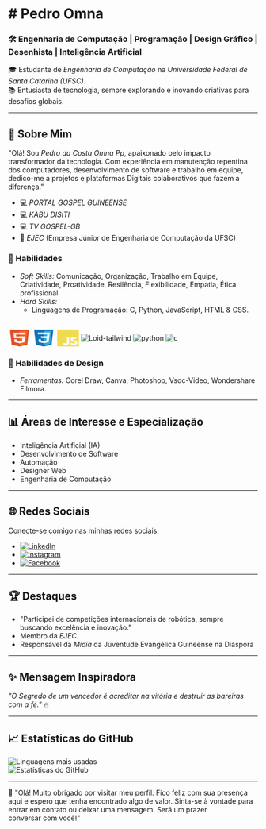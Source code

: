 # # Pedro Omna





### 🛠 Engenharia de Computação | Programação | Design Gráfico | Desenhista | Inteligência Artificial  

🎓 Estudante de *Engenharia de Computação* na *Universidade Federal de Santa Catarina (UFSC)*.  
📚 Entusiasta de tecnologia, sempre explorando e inovando criativas para desafios globais.  

---

## 🚀 Sobre Mim  

"Olá! Sou *Pedro da Costa Omna Pp*, apaixonado pelo impacto transformador da tecnologia. Com experiência em manutenção repentina dos computadores, desenvolvimento de software e trabalho em equipe, dedico-me a projetos e plataformas Digitais colaborativos que fazem a diferença."

- 💻 *PORTAL GOSPEL GUINEENSE* 
- 💻 *KABU DISITI* 
- 💻 *TV GOSPEL-GB*  
- 🏢 *EJEC* (Empresa Júnior de Engenharia de Computação da UFSC)  

### 🌟 Habilidades  
- *Soft Skills:* Comunicação, Organização, Trabalho em Equipe, Criatividade, Proatividade, Resilência, Flexibilidade, Empatia, Ética profissional
- *Hard Skills:*  
  - Linguagens de Programação: C, Python, JavaScript, HTML & CSS.
 <div style="display: inline_block"><br>
  <img align="center" alt="Loid-HTML" height="35" width="45" src="https://raw.githubusercontent.com/devicons/devicon/master/icons/html5/html5-original.svg">
  <img align="center" alt="Loid-CSS" height="35" width="45" src="https://raw.githubusercontent.com/devicons/devicon/master/icons/css3/css3-original.svg">
  <img align="center" alt="Loid-Js" height="35" width="45" src="https://raw.githubusercontent.com/devicons/devicon/master/icons/javascript/javascript-plain.svg">
  <img align="center" alt="Loid-tailwind" height="35" width="45" src="https://cdn.jsdelivr.net/gh/devicons/devicon@latest/icons/tailwindcss/tailwindcss-original.svg">
  <img align="center" alt="python" height="40" width="50" src="https://cdn.jsdelivr.net/gh/devicons/devicon/icons/python/python-original.svg">
  <img align="center" alt="c" height="40" width="50" src="https://cdn.jsdelivr.net/gh/devicons/devicon/icons/c/c-original.svg" />
</div>


### 🌟 Habilidades de Design  
- *Ferramentas:* Corel Draw, Canva, Photoshop, Vsdc-Video, Wondershare Filmora.

---

## 📊 Áreas de Interesse e Especialização  

- Inteligência Artificial (IA)  
- Desenvolvimento de Software  
- Automação
- Designer Web
- Engenharia de Computação  

---

## 🌐 Redes Sociais  

Conecte-se comigo nas minhas redes sociais:  

- [![LinkedIn](https://img.shields.io/badge/LinkedIn-0077B5?style=for-the-badge&logo=linkedin&logoColor=white)](https://www.linkedin.com/in/ludivino-jose-da-silva-962120256?utm_source=share&utm_campaign=share_via&utm_content=profile&utm_medium=android_app)  
- [![Instagram](https://img.shields.io/badge/Instagram-E4405F?style=for-the-badge&logo=instagram&logoColor=white)](https://www.instagram.com/https://www.instagram.com/itspedro27/_/profilecard/?igsh=Y3RtY3g3ZHZhOGFz)  
- [![Facebook](https://img.shields.io/badge/Facebook-1877F2?style=for-the-badge&logo=facebook&logoColor=white)](https://www.facebook.com/pedro.omna?mibextid=ZbWKwL)


---

## 🏆 Destaques  

- "Participei de competições internacionais de robótica, sempre buscando excelência e inovação."
- Membro da *EJEC*.  
- Responsável da *Mídia* da Juventude Evangélica Guineense na Diáspora

---

## ✨ Mensagem Inspiradora  
*"O Segredo de um vencedor é acreditar na vitória e destruir as bareiras com a fé."* 🔥  

---

## 📈 Estatísticas do GitHub  

![Linguagens mais usadas](https://github-readme-stats.vercel.app/api/top-langs/?username=pedroomna&layout=compact&theme=radical)  
![Estatísticas do GitHub](https://github-readme-stats.vercel.app/api?username=pedroomna&show_icons=true&theme=radical)  

---

🌟 "Olá! Muito obrigado por visitar meu perfil. Fico feliz com sua presença aqui e espero que tenha encontrado algo de valor. Sinta-se à vontade para entrar em contato ou deixar uma mensagem. Será um prazer conversar com você!" 
